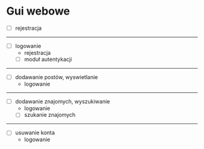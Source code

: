 # Gui webowe
- [ ] rejestracja

___

- [ ] logowanie
  - rejestracja
  - [ ] moduł autentykacji
  
___

- [ ] dodawanie postów, wyswietlanie
  - logowanie

___

- [ ] dodawanie znajomych, wyszukiwanie
  - logowanie
  - [ ] szukanie znajomych

---

- [ ] usuwanie konta
  - logowanie